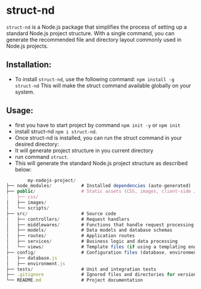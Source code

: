 # struct-nd
`struct-nd` is a Node.js package that simplifies the process of setting up a standard Node.js project structure. With a single command, you can generate the recommended file and directory layout commonly used in Node.js projects.

## Installation:
- To install `struct-nd`, use the following command:
    `npm install -g struct-nd`
  This will make the struct command available globally on your system.

## Usage:
- first you have to start project by command `npm init -y` or `npm init`
- install struct-nd `npm i struct-nd`.
- Once struct-nd is installed, you can run the struct command in your desired directory:
- It will generate project structure in you current directory
- run command `struct`.
- This will generate the standard Node.js project structure as described below:


```js
        my-nodejs-project/
├── node_modules/           # Installed dependencies (auto-generated)
├── public/                 # Static assets (CSS, images, client-side JS)
│   ├── css/
│   ├── images/
│   └── scripts/
├── src/                    # Source code
│   ├── controllers/        # Request handlers
│   ├── middlewares/        # Functions that handle request processing
│   ├── models/             # Data models and database schemas
│   ├── routes/             # Application routes
│   ├── services/           # Business logic and data processing
│   └── views/              # Template files (if using a templating engine)
├── config/                 # Configuration files (database, environment)
│   ├── database.js
│   ├── environment.js
├── tests/                  # Unit and integration tests
├── .gitignore              # Ignored files and directories for version control
└── README.md               # Project documentation
